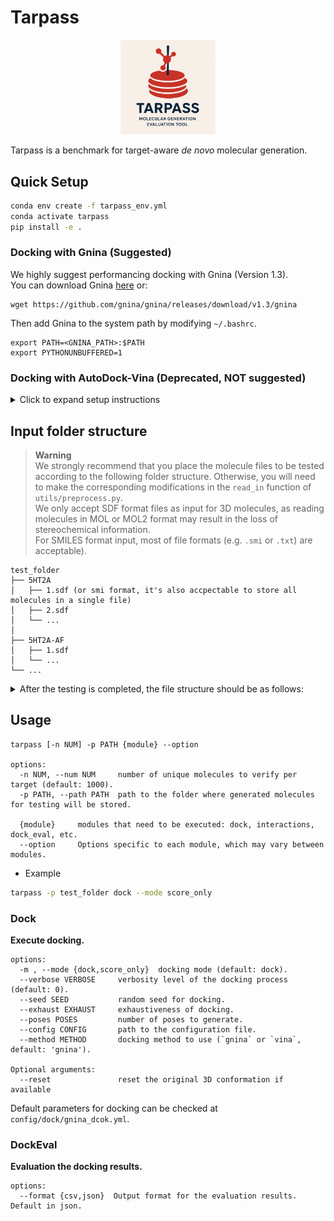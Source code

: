 # Tarpass


<div align="center">
    <img src="tarpass-logo.png" style="width: 30%;">
</div>


Tarpass is a benchmark for target-aware *de novo* molecular generation.

## Quick Setup

```bash
conda env create -f tarpass_env.yml
conda activate tarpass
pip install -e .
```

### Docking with Gnina (Suggested)

We highly suggest performancing docking with Gnina (Version 1.3).  
You can download Gnina [here](https://github.com/gnina/gnina/releases/tag/v1.3) or:

```Shell
wget https://github.com/gnina/gnina/releases/download/v1.3/gnina
```

Then add Gnina to the system path by modifying `~/.bashrc`.

```Shell
export PATH=<GNINA_PATH>:$PATH
export PYTHONUNBUFFERED=1
```

### Docking with AutoDock-Vina (Deprecated, NOT suggested)

<details>
<summary>Click to expand setup instructions</summary>

```Shell
conda install -c conda-forge swig boost-cpp libboost sphinx sphinx_rtd_theme
conda install -c conda-forge vina gemmi prody
conda install -c conda-forge autogrid # >=4.2.7 
# autogrid will conflict with umap-learn
```

### Preparation with AutoDock-Vina (Not Recommend)

```Shell
python -m pip install git+https://github.com/Valdes-Tresanco-MS/AutoDockTools_py3
```

For other dependency file, please download [autodock_depends.zip](wait for update) and copy to `dock`, then run:

```Shell
cd dock
unzip autodock_depends.zip
```

</details>

## Input folder structure
>
> **Warning**  
> We strongly recommend that you place the molecule files to be tested according to the following folder structure. Otherwise, you will need to make the corresponding modifications in the `read_in` function of `utils/preprocess.py`.  
> We only accept SDF format files as input for 3D molecules, as reading molecules in MOL or MOL2 format may result in the loss of stereochemical information.  
> For SMILES format input, most of file formats (e.g. `.smi` or `.txt`) are acceptable).

```Text
test_folder
├── 5HT2A
│   ├── 1.sdf (or smi format, it's also accpectable to store all molecules in a single file)
│   ├── 2.sdf
│   └── ...
│ 
├── 5HT2A-AF
│   ├── 1.sdf
│   └── ...
└── ...
```

<details>
<summary>After the testing is completed, the file structure should be as follows:</summary>

```Text
test_folder
├── 5HT2A
│   ├── results
│   │   ├── docking_results.pkl
│   │   ├── xx_results.json
│   │   └──...
│   ├── 1.sdf
│   └── ...
└── ...
```

</details>

## Usage

```Text
tarpass [-n NUM] -p PATH {module} --option

options:
  -n NUM, --num NUM     number of unique molecules to verify per target (default: 1000).
  -p PATH, --path PATH  path to the folder where generated molecules for testing will be stored.

  {module}     modules that need to be executed: dock, interactions, dock_eval, etc.
  --option     Options specific to each module, which may vary between modules.
```

- Example

```Bash
tarpass -p test_folder dock --mode score_only
```

### Dock

**Execute docking.**

```Text
options:
  -m , --mode {dock,score_only}  docking mode (default: dock).
  --verbose VERBOSE     verbosity level of the docking process (default: 0).
  --seed SEED           random seed for docking.
  --exhaust EXHAUST     exhaustiveness of docking.
  --poses POSES         number of poses to generate.
  --config CONFIG       path to the configuration file.
  --method METHOD       docking method to use (`gnina` or `vina`, default: 'gnina').

Optional arguments:
  --reset               reset the original 3D conformation if available
```

Default parameters for docking can be checked at `config/dock/gnina_dcok.yml`.

### DockEval

**Evaluation the docking results.**

```Text
options:
  --format {csv,json}  Output format for the evaluation results. Default in json.
```
